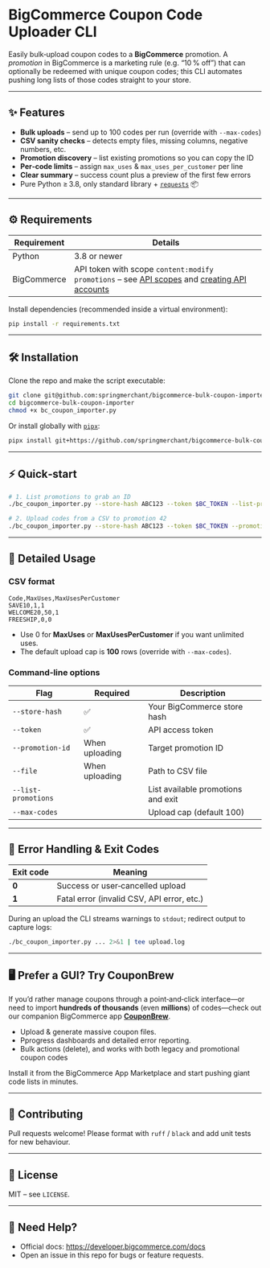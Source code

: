 # BigCommerce Coupon Code Uploader CLI

Easily bulk‑upload coupon codes to a **BigCommerce** promotion. A *promotion* in BigCommerce is a marketing rule (e.g. “10 % off”) that can optionally be redeemed with unique coupon codes; this CLI automates pushing long lists of those codes straight to your store.

---

## ✨ Features

- **Bulk uploads** – send up to 100 codes per run (override with `--max-codes`)
- **CSV sanity checks** – detects empty files, missing columns, negative numbers, etc.
- **Promotion discovery** – list existing promotions so you can copy the ID
- **Per‑code limits** – assign `max_uses` & `max_uses_per_customer` per line
- **Clear summary** – success count plus a preview of the first few errors
- Pure Python ≥ 3.8, only standard library + [`requests`](https://pypi.org/project/requests/) 📦

---

## ⚙️ Requirements

| Requirement | Details |
|-------------|---------|
| Python      | 3.8 or newer |
| BigCommerce | API token with scope `content:modify promotions` – see [API scopes](https://developer.bigcommerce.com/api-docs/store-management/authentication#scopes) and [creating API accounts](https://developer.bigcommerce.com/api-docs/getting-started/api-accounts#create-a-store-api-account) |

Install dependencies (recommended inside a virtual environment):

```bash
pip install -r requirements.txt
```

---

## 🛠 Installation

Clone the repo and make the script executable:

```bash
git clone git@github.com:springmerchant/bigcommerce-bulk-coupon-importer.git
cd bigcommerce-bulk-coupon-importer
chmod +x bc_coupon_importer.py
```

Or install globally with [`pipx`](https://pipx.pypa.io/):

```bash
pipx install git+https://github.com/springmerchant/bigcommerce-bulk-coupon-importer.git
```

---

## ⚡ Quick‑start

```bash
# 1. List promotions to grab an ID
./bc_coupon_importer.py --store-hash ABC123 --token $BC_TOKEN --list-promotions

# 2. Upload codes from a CSV to promotion 42
./bc_coupon_importer.py --store-hash ABC123 --token $BC_TOKEN --promotion-id 42 --file sample_file.csv
```

---

## 🚀 Detailed Usage

### CSV format

```
Code,MaxUses,MaxUsesPerCustomer
SAVE10,1,1
WELCOME20,50,1
FREESHIP,0,0
```

- Use 0 for **MaxUses** or **MaxUsesPerCustomer** if you want unlimited uses.
- The default upload cap is **100** rows (override with `--max-codes`).

### Command‑line options

| Flag                | Required       | Description                                     |
| ------------------- | -------------- | ----------------------------------------------- |
| `--store-hash`      | ✅              | Your BigCommerce store hash                     |
| `--token`           | ✅              | API access token                                |
| `--promotion-id`    | When uploading | Target promotion ID                             |
| `--file`            | When uploading | Path to CSV file                                |
| `--list-promotions` |                | List available promotions and exit              |
| `--max-codes`       |                | Upload cap (default 100)                        |

---

## 🐞 Error Handling & Exit Codes

| Exit code | Meaning                           |
|-----------|-----------------------------------|
| **0**     | Success or user‑cancelled upload  |
| **1**     | Fatal error (invalid CSV, API error, etc.) |

During an upload the CLI streams warnings to `stdout`; redirect output to capture logs:

```bash
./bc_coupon_importer.py ... 2>&1 | tee upload.log
```

---

## 🖥️ Prefer a GUI? Try CouponBrew

If you’d rather manage coupons through a point‑and‑click interface—or need to import **hundreds of thousands** (even **millions**) of codes—check out our companion BigCommerce app [**CouponBrew**](https://www.bigcommerce.com/apps/couponbrew/).

- Upload & generate massive coupon files.
- Pprogress dashboards and detailed error reporting.
- Bulk actions (delete), and works with both legacy and promotional coupon codes

Install it from the BigCommerce App Marketplace and start pushing giant code lists in minutes.

---

## 🤝 Contributing

Pull requests welcome! Please format with `ruff` / `black` and add unit tests for new behaviour.

---

## 📄 License

MIT – see `LICENSE`.

---

## 💬 Need Help?

- Official docs: <https://developer.bigcommerce.com/docs>
- Open an issue in this repo for bugs or feature requests.
